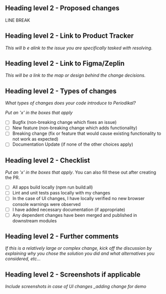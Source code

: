 ## Heading level 2 - Proposed changes
LINE BREAK  


## Heading level 2 - Link to Product Tracker
*This will b e alink to the issue you are specifically tasked with resolving.*

## Heading level 2 - Link to Figma/Zeplin

*This will be a link to the map or design behind the change decisions.*

## Heading level 2 - Types of changes

*What types of changes does your code introduce to Periodikal?*

_Put an 'x' in the boxes that apply_

- [ ] Bugfix (non-breaking change which fixes an issue)
- [ ] New feature (non-breaking change which adds functionality)
- [ ] Breaking change (fix or feature that would cause existing functionality to not work as expected)
- [ ] Documentation Update (if none of the other choices apply)

## Heading level 2 - Checklist

_Put an 'x' in the boxes that apply_. You can also fill these out after creating the PR.

- [ ] All apps build locally (npm run build:all)
- [ ] Lint and unit tests pass locally with my changes
- [ ] In the case of UI changes, I have locally verified no new browser console warnings were observed
- [ ] I have added necessary documentation (if appropriate)
- [ ] Any dependent changes have been merged and published in downstream modules

## Heading level 2 - Further comments

*If this is a relatively large or complex change, kick off the discussion by explaining why you chose the solution you did and what alternatives you considered, etc...*

## Heading level 2 - Screenshots if applicable

*Include screenshots in case of UI changes _adding change for demo*







